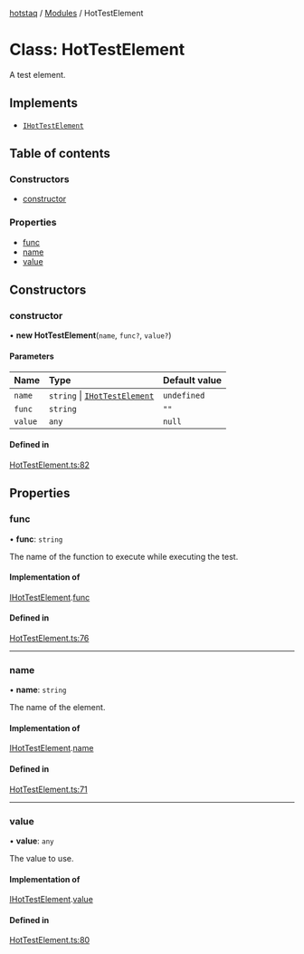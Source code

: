 [hotstaq](../README.md) / [Modules](../modules.md) / HotTestElement

# Class: HotTestElement

A test element.

## Implements

- [`IHotTestElement`](../interfaces/IHotTestElement.md)

## Table of contents

### Constructors

- [constructor](HotTestElement.md#constructor)

### Properties

- [func](HotTestElement.md#func)
- [name](HotTestElement.md#name)
- [value](HotTestElement.md#value)

## Constructors

### constructor

• **new HotTestElement**(`name`, `func?`, `value?`)

#### Parameters

| Name | Type | Default value |
| :------ | :------ | :------ |
| `name` | `string` \| [`IHotTestElement`](../interfaces/IHotTestElement.md) | `undefined` |
| `func` | `string` | `""` |
| `value` | `any` | `null` |

#### Defined in

[HotTestElement.ts:82](https://github.com/OurFreeLight/HotStaq/blob/3f2c5d8/src/HotTestElement.ts#L82)

## Properties

### func

• **func**: `string`

The name of the function to execute
while executing the test.

#### Implementation of

[IHotTestElement](../interfaces/IHotTestElement.md).[func](../interfaces/IHotTestElement.md#func)

#### Defined in

[HotTestElement.ts:76](https://github.com/OurFreeLight/HotStaq/blob/3f2c5d8/src/HotTestElement.ts#L76)

___

### name

• **name**: `string`

The name of the element.

#### Implementation of

[IHotTestElement](../interfaces/IHotTestElement.md).[name](../interfaces/IHotTestElement.md#name)

#### Defined in

[HotTestElement.ts:71](https://github.com/OurFreeLight/HotStaq/blob/3f2c5d8/src/HotTestElement.ts#L71)

___

### value

• **value**: `any`

The value to use.

#### Implementation of

[IHotTestElement](../interfaces/IHotTestElement.md).[value](../interfaces/IHotTestElement.md#value)

#### Defined in

[HotTestElement.ts:80](https://github.com/OurFreeLight/HotStaq/blob/3f2c5d8/src/HotTestElement.ts#L80)
